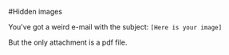 #Hidden images

You've got a weird e-mail with the subject: `[Here is your image]`

But the only attachment is a pdf file.
